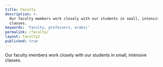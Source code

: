 ```yaml
---
title: Faculty
description: >-
  Our faculty members work closely with our students in small, intensive
  classes.
keywords: 'faculty, professors, arabic'
permalink: /faculty/
layout: faculty2
published: true
---
```

Our faculty members work closely with our students in small, intensive classes.
